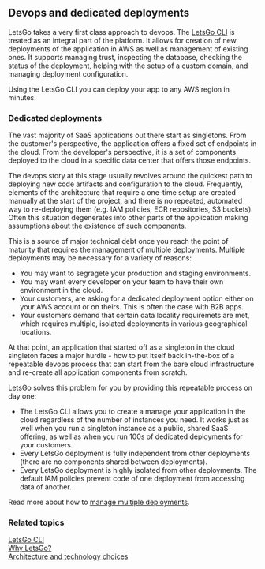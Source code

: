 ## Devops and dedicated deployments

LetsGo takes a very first class approach to devops. The [LetsGo CLI](../reference/letsgo-cli.md) is treated as an integral part of the platform. It allows for creation of new deployments of the application in AWS as well as management of existing ones. It supports managing trust, inspecting the database, checking the status of the deployment, helping with the setup of a custom domain, and managing deployment configuration.

Using the LetsGo CLI you can deploy your app to any AWS region in minutes.

### Dedicated deployments

The vast majority of SaaS applications out there start as singletons. From the customer's perspective, the application offers a fixed set of endpoints in the cloud. From the developer's perspective, it is a set of components deployed to the cloud in a specific data center that offers those endpoints.

The devops story at this stage usually revolves around the quickest path to deploying new code artifacts and configuration to the cloud. Frequently, elements of the architecture that require a one-time setup are created manually at the start of the project, and there is no repeated, automated way to re-deploying them (e.g. IAM policies, ECR repositories, S3 buckets). Often this situation degenerates into other parts of the application making assumptions about the existence of such components.

This is a source of major technical debt once you reach the point of maturity that requires the management of multiple deployments. Multiple deployments may be necessary for a variety of reasons:

- You may want to segragete your production and staging environments.
- You may want every developer on your team to have their own environment in the cloud.
- Your customers, are asking for a dedicated deployment option either on your AWS account or on theirs. This is often the case with B2B apps.
- Your customers demand that certain data locality requiremets are met, which requires multiple, isolated deployments in various geographical locations.

At that point, an application that started off as a singleton in the cloud singleton faces a major hurdle - how to put itself back in-the-box of a repeatable devops process that can start from the bare cloud infrastructure and re-create all application components from scratch.

LetsGo solves this problem for you by providing this repeatable process on day one:

- The LetsGo CLI allows you to create a manage your application in the cloud regardless of the number of instances you need. It works just as well when you run a singleton instance as a public, shared SaaS offering, as well as when you run 100s of dedicated deployments for your customers.
- Every LetsGo deployment is fully independent from other deployments (there are no components shared between deployments).
- Every LetsGo deployment is highly isolated from other deployments. The default IAM policies prevent code of one deployment from accessing data of another.

Read more about how to [manage multiple deployments](../how-to/manage-multiple-deployments.md).

### Related topics

[LetsGo CLI](../reference/letsgo-cli.md)  
[Why LetsGo?](../why.md)  
[Architecture and technology choices](./architecture-and-technology-choices.md)
